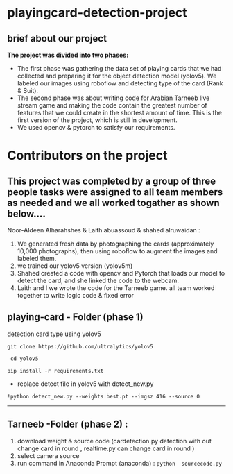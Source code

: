 # playingcard-detection-project

## brief about our project
 
**The project was divided into two phases:**
- The first phase was gathering the data set of playing cards that we had collected and preparing it for the object detection model (yolov5). We labeled our images using roboflow and detecting type of the card (Rank & Suit).
- The second phase was about writing code for Arabian Tarneeb live stream game and making the code contain the greatest number of features that we could create in the shortest amount of time.
This is the first version of the project, which is still in development.
- We used opencv & pytorch to satisfy our requirements.

# Contributors on the project
## This project was completed by a group of three people tasks were assigned to all team members as needed and we all worked togather as shown below.... 

Noor-Aldeen Alharahshes & Laith abuassoud & shahed alruwaidan :
1. We generated fresh data by photographing the cards (approximately 10,000 photographs), then using roboflow to augment the images and labeled them.
2. we trained our yolov5 version (yolov5m) 
3. Shahed created a code with opencv and Pytorch that loads our model to detect the card, and she linked the code to the webcam.
4. Laith and I we wrote the code for the Tarneeb game.
all team worked together  to write  logic code  & fixed error

## playing-card - Folder (phase 1)
detection card type using yolov5

``` git clone https://github.com/ultralytics/yolov5 ``` 

``` cd yolov5```

```pip install -r requirements.txt ```

- replace  detect file in yolov5  with detect_new.py 

``` !python detect_new.py --weights best.pt --imgsz 416 --source 0 ```

_______________________________________________________________
## Tarneeb -Folder (phase 2) : 
1. download weight & source code (cardetection.py detection with out change card in round , realtime.py can change card in round )
2. select camera source   
3. run command in Anaconda Prompt (anaconda) :
```python  sourcecode.py```
